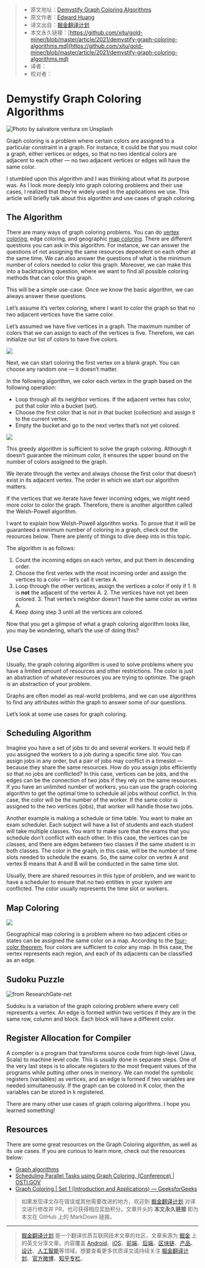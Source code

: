 > * 原文地址：[Demystify Graph Coloring Algorithms](https://medium.com/better-programming/demystify-graph-coloring-algorithms-9ae51351ea5b)
> * 原文作者：[Edward Huang](https://medium.com/@edwardgunawan880)
> * 译文出自：[掘金翻译计划](https://github.com/xitu/gold-miner)
> * 本文永久链接：[https://github.com/xitu/gold-miner/blob/master/article/2021/demystify-graph-coloring-algorithms.md](https://github.com/xitu/gold-miner/blob/master/article/2021/demystify-graph-coloring-algorithms.md)
> * 译者：
> * 校对者：

# Demystify Graph Coloring Algorithms

![Photo by [salvatore ventura](https://unsplash.com/@salvoventura?utm_source=medium&utm_medium=referral) on [Unsplash](https://unsplash.com?utm_source=medium&utm_medium=referral)](https://cdn-images-1.medium.com/max/12032/0*nMi_GsBxeMO5LlkM)

Graph coloring is a problem where certain colors are assigned to a particular constraint in a graph. For instance, it could be that you must color a graph, either vertices or edges, so that no two identical colors are adjacent to each other — no two adjacent vertices or edges will have the same color.

I stumbled upon this algorithm and I was thinking about what its purpose was. As I look more deeply into graph coloring problems and their use cases, I realized that they’re widely used in the applications we use. This article will briefly talk about this algorithm and use cases of graph coloring.

## The Algorithm

There are many ways of graph coloring problems. You can do [vertex coloring](https://mathworld.wolfram.com/VertexColoring.html#:~:text=A%20vertex%20coloring%20is%20an,colors%20for%20a%20given%20graph.), edge coloring, and geographic [map coloring](https://en.wikipedia.org/wiki/Map_coloring#:~:text=Map%20coloring%20is%20the%20act,different%20features%20on%20a%20map.&text=The%20second%20is%20in%20mathematics,features%20have%20the%20same%20color.). There are different questions you can ask in this algorithm. For instance, we can answer the questions of not assigning the same resources dependent on each other at the same time. We can also answer the questions of what is the minimum number of colors needed to color this graph. Moreover, we can make this into a backtracking question, where we want to find all possible coloring methods that can color this graph.

This will be a simple use-case. Once we know the basic algorithm, we can always answer these questions.

Let’s assume it’s vertex coloring, where I want to color the graph so that no two adjacent vertices have the same color.

Let’s assumed we have five vertices in a graph. The maximum number of colors that we can assign to each of the vertices is five. Therefore, we can initialize our list of colors to have five colors.

![](https://cdn-images-1.medium.com/max/2000/0*dX9rqaI1V_1bvgv2.png)

Next, we can start coloring the first vertex on a blank graph. You can choose any random one — it doesn’t matter.

In the following algorithm, we color each vertex in the graph based on the following operation:

* Loop through all its neighbor vertices. If the adjacent vertex has color, put that color into a bucket (set).
* Choose the first color that is not in that bucket (collection) and assign it to the current vertex.
* Empty the bucket and go to the next vertex that’s not yet colored.

![](https://cdn-images-1.medium.com/max/2000/0*d2tx_zFC6IhmcT58.png)

This greedy algorithm is sufficient to solve the graph coloring. Although it doesn’t guarantee the minimum color, it ensures the upper bound on the number of colors assigned to the graph.

We iterate through the vertex and always choose the first color that doesn’t exist in its adjacent vertex. The order in which we start our algorithm matters.

If the vertices that we iterate have fewer incoming edges, we might need more color to color the graph. Therefore, there is another algorithm called the Welsh-Powell algorithm.

I want to explain how Welsh-Powell algorithm works. To prove that it will be guaranteed a minimum number of coloring in a graph, check out the resources below. There are plenty of things to dive deep into in this topic.

The algorithm is as follows:

1. Count the incoming edges on each vertex, and put them in descending order.
2. Choose the first vertex with the most incoming order and assign the vertices to a color — let’s call it vertex A.
3. Loop through the other vertices, assign the vertices a color if only if 1. It is **not** the adjacent of the vertex A. 2. The vertices have not yet been colored. 3. That vertex’s neighbor doesn’t have the same color as vertex A.
4. Keep doing step 3 until all the vertices are colored.

Now that you get a glimpse of what a graph coloring algorithm looks like, you may be wondering, what’s the use of doing this?

## Use Cases

Usually, the graph coloring algorithm is used to solve problems where you have a limited amount of resources and other restrictions. The color is just an abstraction of whatever resources you are trying to optimize. The graph is an abstraction of your problem.

Graphs are often model as real-world problems, and we can use algorithms to find any attributes within the graph to answer some of our questions.

Let’s look at some use cases for graph coloring.

## Scheduling Algorithm

Imagine you have a set of jobs to do and several workers. It would help if you assigned the workers to a job during a specific time slot. You can assign jobs in any order, but a pair of jobs may conflict in a timeslot — because they share the same resources. How do you assign jobs efficiently so that no jobs are conflicted? In this case, vertices can be jobs, and the edges can be the connection of two jobs if they rely on the same resources. If you have an unlimited number of workers, you can use the graph coloring algorithm to get the optimal time to schedule all jobs without conflict. In this case, the color will be the number of the worker. If the same color is assigned to the two vertices (jobs), that worker will handle those two jobs.

Another example is making a schedule or time table. You want to make an exam scheduler. Each subject will have a list of students and each student will take multiple classes. You want to make sure that the exams that you schedule don’t conflict with each other. In this case, the vertices can be classes, and there are edges between two classes if the same student is in both classes. The color in the graph, in this case, will be the number of time slots needed to schedule the exams. So, the same color on vertex A and vertex B means that A and B will be conducted in the same time slot.

Usually, there are shared resources in this type of problem, and we want to have a scheduler to ensure that no two entities in your system are conflicted. The color usually represents the time slot or workers.

## Map Coloring

![](https://cdn-images-1.medium.com/max/2000/0*fiE_-5ZC7cQZdSxN.gif)

Geographical map coloring is a problem where no two adjacent cities or states can be assigned the same color on a map. According to the [four-color theorem](https://mathworld.wolfram.com/Four-ColorTheorem.html#:~:text=The%20four%2Dcolor%20theorem%20states,conjectured%20the%20theorem%20in%201852.), four colors are sufficient to color any map. In this case, the vertex represents each region, and each of its adjacents can be classified as an edge.

## Sudoku Puzzle

![from ResearchGate-net](https://cdn-images-1.medium.com/max/2000/0*-aELwvDUPCYaizOI.png)

Sudoku is a variation of the graph coloring problem where every cell represents a vertex. An edge is formed within two vertices if they are in the same row, column and block. Each block will have a different color.

## Register Allocation for Compiler

A compiler is a program that transforms source code from high-level (Java, Scala) to machine level code. This is usually done in separate steps. One of the very last steps is to allocate registers to the most frequent values of the programs while putting other ones in memory. We can model the symbolic registers (variables) as vertices, and an edge is formed if two variables are needed simultaneously. If the graph can be colored in K color, then the variables can be stored in k registered.

There are many other use cases of graph coloring algorithms. I hope you learned something!

## Resources

There are some great resources on the Graph Coloring algorithm, as well as its use cases. If you are curious to learn more, check out the resources below:

* [Graph algorithms](https://www.cs.cornell.edu/courses/cs3110/2012sp/recitations/rec21-graphs/rec21.html)
* [Scheduling Parallel Tasks using Graph Coloring. (Conference) | OSTI.GOV](https://www.osti.gov/servlets/purl/1524829)
* [Graph Coloring | Set 1 (Introduction and Applications) — GeeksforGeeks](https://www.geeksforgeeks.org/graph-coloring-applications/?ref=rp)

> 如果发现译文存在错误或其他需要改进的地方，欢迎到 [掘金翻译计划](https://github.com/xitu/gold-miner) 对译文进行修改并 PR，也可获得相应奖励积分。文章开头的 **本文永久链接** 即为本文在 GitHub 上的 MarkDown 链接。

---

> [掘金翻译计划](https://github.com/xitu/gold-miner) 是一个翻译优质互联网技术文章的社区，文章来源为 [掘金](https://juejin.im) 上的英文分享文章。内容覆盖 [Android](https://github.com/xitu/gold-miner#android)、[iOS](https://github.com/xitu/gold-miner#ios)、[前端](https://github.com/xitu/gold-miner#前端)、[后端](https://github.com/xitu/gold-miner#后端)、[区块链](https://github.com/xitu/gold-miner#区块链)、[产品](https://github.com/xitu/gold-miner#产品)、[设计](https://github.com/xitu/gold-miner#设计)、[人工智能](https://github.com/xitu/gold-miner#人工智能)等领域，想要查看更多优质译文请持续关注 [掘金翻译计划](https://github.com/xitu/gold-miner)、[官方微博](http://weibo.com/juejinfanyi)、[知乎专栏](https://zhuanlan.zhihu.com/juejinfanyi)。
